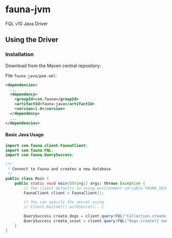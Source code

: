 # fauna-jvm
FQL v10 Java Driver

## Using the Driver
### Installation
Download from the Maven central repository:

File `fauna-java/pom.xml`:
```xml
<dependencies>
  ...
  <dependency>
    <groupId>com.fauna</groupId>
    <artifactId>fauna-java</artifactId>
    <version>1.0</version>
  </dependency>
  ...
</dependencies>
```

#### Basic Java Usage
```java
import com.fauna.client.FaunaClient;
import com.fauna.FQL;
import com.fauna.QuerySuccess;

/**
 * Connect to Fauna and creates a new database.
 */
public class Main {
    public static void main(String[] args) throws Exception {
        // The client defaults to using environment variable FAUNA_SECRET.
        FaunaClient client = FaunaClient();

        // You can specify the secret using
        // Client.builder().withSecret(...)

        QuerySuccess create_dogs = client.query(FQL("Collection.create({ name: 'Dogs' })"));
        QuerySuccess create_scout = client.query(FQL("Dogs.create({ name: 'Scout' }"));
    }
}
```